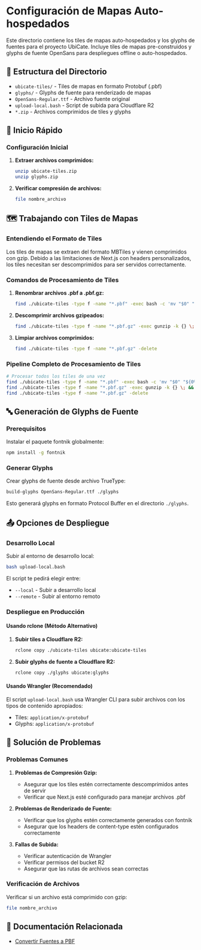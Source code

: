 # Configuración de Mapas Auto-hospedados

Este directorio contiene los tiles de mapas auto-hospedados y los glyphs de fuentes para el proyecto UbiCate. Incluye tiles de mapas pre-construidos y glyphs de fuente OpenSans para despliegues offline o auto-hospedados.

## 📁 Estructura del Directorio

- `ubicate-tiles/` - Tiles de mapas en formato Protobuf (.pbf)
- `glyphs/` - Glyphs de fuente para renderizado de mapas
- `OpenSans-Regular.ttf` - Archivo fuente original
- `upload-local.bash` - Script de subida para Cloudflare R2
- `*.zip` - Archivos comprimidos de tiles y glyphs

## 🚀 Inicio Rápido

### Configuración Inicial

1. **Extraer archivos comprimidos:**
   ```bash
   unzip ubicate-tiles.zip
   unzip glyphs.zip
   ```

2. **Verificar compresión de archivos:**
   ```bash
   file nombre_archivo
   ```

## 🗺️ Trabajando con Tiles de Mapas

### Entendiendo el Formato de Tiles

Los tiles de mapas se extraen del formato MBTiles y vienen comprimidos con gzip. Debido a las limitaciones de Next.js con headers personalizados, los tiles necesitan ser descomprimidos para ser servidos correctamente.

### Comandos de Procesamiento de Tiles

1. **Renombrar archivos .pbf a .pbf.gz:**
   ```bash
   find ./ubicate-tiles -type f -name "*.pbf" -exec bash -c 'mv "$0" "${0%.pbf}.pbf.gz"' {} \;
   ```

2. **Descomprimir archivos gzipeados:**
   ```bash
   find ./ubicate-tiles -type f -name "*.pbf.gz" -exec gunzip -k {} \;
   ```

3. **Limpiar archivos comprimidos:**
   ```bash
   find ./ubicate-tiles -type f -name "*.pbf.gz" -delete
   ```

### Pipeline Completo de Procesamiento de Tiles

```bash
# Procesar todos los tiles de una vez
find ./ubicate-tiles -type f -name "*.pbf" -exec bash -c 'mv "$0" "${0%.pbf}.pbf.gz"' {} \; && \
find ./ubicate-tiles -type f -name "*.pbf.gz" -exec gunzip -k {} \; && \
find ./ubicate-tiles -type f -name "*.pbf.gz" -delete
```

## 🔤 Generación de Glyphs de Fuente

### Prerequisitos

Instalar el paquete fontnik globalmente:
```bash
npm install -g fontnik
```

### Generar Glyphs

Crear glyphs de fuente desde archivo TrueType:
```bash
build-glyphs OpenSans-Regular.ttf ./glyphs
```

Esto generará glyphs en formato Protocol Buffer en el directorio `./glyphs`.

## 📤 Opciones de Despliegue

### Desarrollo Local

Subir al entorno de desarrollo local:
```bash
bash upload-local.bash
```

El script te pedirá elegir entre:
- `--local` - Subir a desarrollo local
- `--remote` - Subir al entorno remoto

### Despliegue en Producción

#### Usando rclone (Método Alternativo)

1. **Subir tiles a Cloudflare R2:**
   ```bash
   rclone copy ./ubicate-tiles ubicate:ubicate-tiles
   ```

2. **Subir glyphs de fuente a Cloudflare R2:**
   ```bash
   rclone copy ./glyphs ubicate:glyphs
   ```

#### Usando Wrangler (Recomendado)

El script `upload-local.bash` usa Wrangler CLI para subir archivos con los tipos de contenido apropiados:
- Tiles: `application/x-protobuf`
- Glyphs: `application/x-protobuf`

## 🔧 Solución de Problemas

### Problemas Comunes

1. **Problemas de Compresión Gzip:**
   - Asegurar que los tiles estén correctamente descomprimidos antes de servir
   - Verificar que Next.js esté configurado para manejar archivos .pbf

2. **Problemas de Renderizado de Fuente:**
   - Verificar que los glyphs estén correctamente generados con fontnik
   - Asegurar que los headers de content-type estén configurados correctamente

3. **Fallas de Subida:**
   - Verificar autenticación de Wrangler
   - Verificar permisos del bucket R2
   - Asegurar que las rutas de archivos sean correctas

### Verificación de Archivos

Verificar si un archivo está comprimido con gzip:
```bash
file nombre_archivo
```

## 🔗 Documentación Relacionada

- [Convertir Fuentes a PBF](https://maplibre.org/font-maker/)
